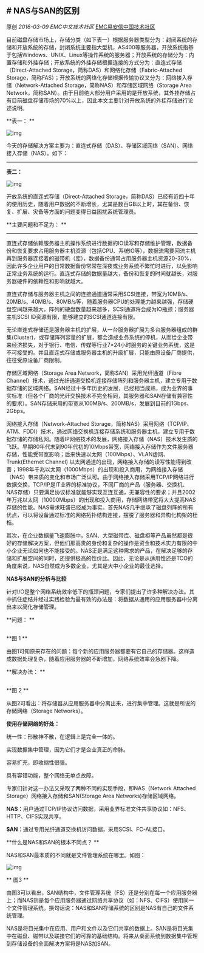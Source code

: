 ## # NAS与SAN的区别

原创 *2016-03-09* *EMC中文技术社区* [EMC易安信中国技术社区](https://mp.weixin.qq.com/s?__biz=MjM5NjY0NzAwMg==&mid=402474282&idx=1&sn=e16664a0c45a6889213d6a99212198a8&scene=21##)

目前磁盘存储市场上，存储分类（如下表一）根据服务器类型分为：封闭系统的存储和开放系统的存储，封闭系统主要指大型机，AS400等服务器，开放系统指基于包括Windows、UNIX、Linux等操作系统的服务器；开放系统的存储分为：内置存储和外挂存储；开放系统的外挂存储根据连接的方式分为：直连式存储（Direct-Attached Storage，简称DAS）和网络化存储（Fabric-Attached Storage，简称FAS）；开放系统的网络化存储根据传输协议又分为：网络接入存储（Network-Attached Storage，简称NAS）和存储区域网络（Storage Area Network，简称SAN）。由于目前绝大部分用户采用的是开放系统，其外挂存储占有目前磁盘存储市场的70%以上，因此本文主要针对开放系统的外挂存储进行论述说明。 

**表一： **

![img](http://mmbiz.qpic.cn/mmbiz/TztEwAzAQIWH0ZAedOg7BCxGIf97lfFSV3IQibib0FicxPdsA2PcnhvGjeaiaYnxicVhAp6dIfibibXPvDiaGpLTrMgEsA/640?wx_fmt=png&tp=webp&wxfrom=5&wx_lazy=1)

今天的存储解决方案主要为：直连式存储（DAS）、存储区域网络（SAN）、网络接入存储（NAS）。如下：

****

**表二：**

![img](http://mmbiz.qpic.cn/mmbiz/TztEwAzAQIWH0ZAedOg7BCxGIf97lfFSeDxraOttp7x4hjkAuNV2pCxRrgE8zLibNjZFL1UWIKK3ISDxNR1BKKA/640?wx_fmt=png&tp=webp&wxfrom=5&wx_lazy=1)

开放系统的直连式存储（Direct-Attached Storage，简称DAS）已经有近四十年的使用历史，随着用户数据的不断增长，尤其是数百GB以上时，其在备份、恢复、扩展、灾备等方面的问题变得日益困扰系统管理员。 

**主要问题和不足为： **

****

直连式存储依赖服务器主机操作系统进行数据的IO读写和存储维护管理，数据备份和恢复要求占用服务器主机资源（包括CPU、系统IO等），数据流需要回流主机再到服务器连接着的磁带机（库），数据备份通常占用服务器主机资源20-30%，因此许多企业用户的日常数据备份常常在深夜或业务系统不繁忙时进行，以免影响正常业务系统的运行。直连式存储的数据量越大，备份和恢复的时间就越长，对服务器硬件的依赖性和影响就越大。 

直连式存储与服务器主机之间的连接通道通常采用SCSI连接，带宽为10MB/s、20MB/s、40MB/s、80MB/s等，随着服务器CPU的处理能力越来越强，存储硬盘空间越来越大，阵列的硬盘数量越来越多，SCSI通道将会成为IO瓶颈；服务器主机SCSI ID资源有限，能够建立的SCSI通道连接有限。 

无论直连式存储还是服务器主机的扩展，从一台服务器扩展为多台服务器组成的群集(Cluster)，或存储阵列容量的扩展，都会造成业务系统的停机，从而给企业带来经济损失，对于银行、电信、传媒等行业7×24小时服务的关键业务系统，这是不可接受的。并且直连式存储或服务器主机的升级扩展，只能由原设备厂商提供，往往受原设备厂商限制。 

存储区域网络（Storage Area Network，简称SAN）采用光纤通道（Fibre Channel）技术，通过光纤通道交换机连接存储阵列和服务器主机，建立专用于数据存储的区域网络。SAN经过十多年历史的发展，已经相当成熟，成为业界的事实标准（但各个厂商的光纤交换技术不完全相同，其服务器和SAN存储有兼容性的要求）。SAN存储采用的带宽从100MB/s、200MB/s，发展到目前的1Gbps、2Gbps。 

网络接入存储（Network-Attached Storage，简称NAS）采用网络（TCP/IP、ATM、FDDI）技术，通过网络交换机连接存储系统和服务器主机，建立专用于数据存储的存储私网。随着IP网络技术的发展，网络接入存储（NAS）技术发生质的飞跃。早期80年代末到90年代初的10Mbps带宽，网络接入存储作为文件服务器存储，性能受带宽影响；后来快速以太网（100Mbps）、VLAN虚网、Trunk(Ethernet Channel) 以太网通道的出现，网络接入存储的读写性能得到改善；1998年千兆以太网（1000Mbps）的出现和投入商用，为网络接入存储（NAS）带来质的变化和市场广泛认可。由于网络接入存储采用TCP/IP网络进行数据交换，TCP/IP是IT业界的标准协议，不同厂商的产品（服务器、交换机、NAS存储）只要满足协议标准就能够实现互连互通，无兼容性的要求；并且2002年万兆以太网（10000Mbps）的出现和投入商用，存储网络带宽将大大提高NAS存储的性能。NAS需求旺盛已经成为事实。首先NAS几乎继承了磁盘列阵的所有优点，可以将设备通过标准的网络拓扑结构连接，摆脱了服务器和异构化构架的桎梏。

其次，在企业数据量飞速膨胀中，SAN、大型磁带库、磁盘柜等产品虽然都是很好的存储解决方案，但他们那高贵的身份和复杂的操作是资金和技术实力有限的中小企业无论如何也不能接受的。NAS正是满足这种需求的产品，在解决足够的存储和扩展空间的同时，还提供极高的性价比。因此，无论是从适用性还是TCO的角度来说，NAS自然成为多数企业，尤其是大中小企业的最佳选择。 

**NAS与SAN的分析与比较**

针对I/O是整个网络系统效率低下的瓶颈问题，专家们提出了许多种解决办法。其中抓住症结并经过实践检验为最有效的办法是：将数据从通用的应用服务器中分离出来以简化存储管理。 

**问题： **

![img](data:image/gif;base64,iVBORw0KGgoAAAANSUhEUgAAAAEAAAABCAYAAAAfFcSJAAAADUlEQVQImWNgYGBgAAAABQABh6FO1AAAAABJRU5ErkJggg==)

**图 1 **

由图1可知原来存在的问题：每个新的应用服务器都要有它自己的存储器。这样造成数据处理复杂，随着应用服务器的不断增加，网络系统效率会急剧下降。 

**解决办法： **

![img](data:image/gif;base64,iVBORw0KGgoAAAANSUhEUgAAAAEAAAABCAYAAAAfFcSJAAAADUlEQVQImWNgYGBgAAAABQABh6FO1AAAAABJRU5ErkJggg==)

**图 2 **

从图2可看出：将存储器从应用服务器中分离出来，进行集中管理。这就是所说的存储网络（Storage Networks）。 

**使用存储网络的好处：**

统一性：形散神不散，在逻辑上是完全一体的。 

实现数据集中管理，因为它们才是企业真正的命脉。 

容易扩充，即收缩性很强。 

具有容错功能，整个网络无单点故障。 

专家们针对这一办法又采取了两种不同的实现手段，即NAS（Network Attached Storage）网络接入存储和SAN(Storage Area Networks)存储区域网络。 

**NAS**：用户通过TCP/IP协议访问数据，采用业界标准文件共享协议如：NFS、HTTP、CIFS实现共享。 

**SAN**：通过专用光纤通道交换机访问数据，采用SCSI、FC-AL接口。 

**什么是NAS和SAN的根本不同点？ **

NAS和SAN最本质的不同就是文件管理系统在哪里。如图：

![img](http://mmbiz.qpic.cn/mmbiz/TztEwAzAQIWH0ZAedOg7BCxGIf97lfFS3VOdOic5maibniaFf3lXlZcnwycstwiaFIE9Rp8cIQJaOp1X9aCwIRdoicA/640?wx_fmt=png&tp=webp&wxfrom=5&wx_lazy=1)

** 图3 **

由图3可以看出，SAN结构中，文件管理系统（FS）还是分别在每一个应用服务器上；而NAS则是每个应用服务器通过网络共享协议（如：NFS、CIFS）使用同一个文件管理系统。换句话说：NAS和SAN存储系统的区别是NAS有自己的文件系统管理。 

NAS是将目光集中在应用、用户和文件以及它们共享的数据上。SAN是将目光集中在磁盘、磁带以及联接它们的可靠的基础结构。将来从桌面系统到数据集中管理到存储设备的全面解决方案将是NAS加SAN。